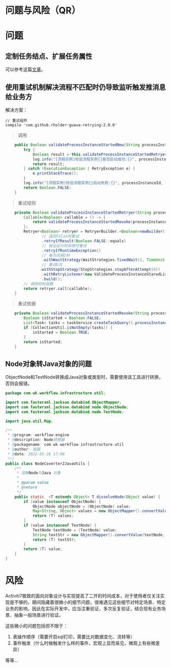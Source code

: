 # 问题与风险（QR）

# 问题

## 定制任务结点、扩展任务属性

可以参考这篇[文章](https://blog.csdn.net/makeryan/article/details/77000412)。

## 使用重试机制解决流程不匹配时仍导致监听触发推消息给业务方

解决方案：

```
// 重试组件
compile 'com.github.rholder:guava-retrying:2.0.0'
```

> 调用

```java
    public Boolean validateProcessInstanceStartedNew(String processInstanceId) {
        try {
            Boolean result = this.validateProcessInstanceStartedRetryer(processInstanceId);
            log.info("[流程实例]校验流程实例{}是否启动成功:{}", processInstanceId, result);
            return result;
        } catch (ExecutionException | RetryException e) {
            e.printStackTrace();
        }
        log.info("[流程实例]校验流程实例{}启动失败:{}", processInstanceId, Boolean.FALSE);
        return Boolean.FALSE;
    }
```

> 重试规则

```java
    private Boolean validateProcessInstanceStartedRetryer(String processInstanceId) throws ExecutionException, RetryException {
        Callable<Boolean> callable = () -> {
            return validateProcessInstanceStartedRevoke(processInstanceId);
        };
        Retryer<Boolean> retryer = RetryerBuilder.<Boolean>newBuilder()
                // 返回false时重试
                .retryIfResult(Boolean.FALSE::equals)
                // 抛出运行时异常时重试
                .retryIfRuntimeException()
                // 每次间隔1秒
                .withWaitStrategy(WaitStrategies.fixedWait(1, TimeUnit.SECONDS))
                // 重试6次
               .withStopStrategy(StopStrategies.stopAfterAttempt(6))
                .withRetryListener(new ValidateProcessInstanceStaredListener<Boolean>())
                .build();
        // 调用目标函数
        return retryer.call(callable);
    }
```

> 重试依据

```java
    private Boolean validateProcessInstanceStartedRevoke(String processInstanceId) {
        Boolean isStarted = Boolean.FALSE;
        List<Task> tasks = taskService.createTaskQuery().processInstanceId(processInstanceId).list();
        if (CollectionUtil.isNotEmpty(tasks)) {
            isStarted = Boolean.TRUE;
        }
        return isStarted;
    }
```



## Node对象转Java对象的问题

ObjectNode和TextNode转换成Java对象或类型时，需要使用该工具进行转换，否则会报错。

```java
package com.wk.workflow.infrastructure.util;

import com.fasterxml.jackson.databind.ObjectMapper;
import com.fasterxml.jackson.databind.node.ObjectNode;
import com.fasterxml.jackson.databind.node.TextNode;

import java.util.Map;

/**
 * @program: workflow-engine
 * @description: Node转换器
 * @packagename: com.wk.workflow.infrastructure.util
 * @author: 振振
 * @date: 2022-05-26 17:08
 **/
public class NodeCoverter2JavaUtils {
    /**
     * 溶解Node为Java 对象
     *
     * @param value
     * @return
     */
    public static  <T extends Object> T dissolveNode(Object value) {
        if (value instanceof ObjectNode) {
            ObjectNode objectNode = (ObjectNode) value;
            Map<String, Object> values = new ObjectMapper().convertValue(value, Map.class);
            return (T) values;
        }
        if (value instanceof TextNode) {
            TextNode textNode = (TextNode) value;
            String textStr = new ObjectMapper().convertValue(textNode, String.class);
            return (T) textStr;
        }
        return (T) value;
    }
}
```

# 风险

Activiti7极致的面向对象设计与实现提高了二开的时间成本，对于使用者仅关注实现是不够的，期间隐藏着很微小的细节问题，很难遇见这些细节对特定场景、特定业务的影响，因此在实际开发中，应当注重验证，多次反复验证，结合现有业务场景、抽象一般场景进行验证。

这些微小的问题包括但不限于：

1. 表操作顺序（需要开启sql打印，需要比对数据变化、流转等）
2. 事件触发（什么时候触发什么样的事件，宏观上显而易见，微观上有些微差异）

等等...

